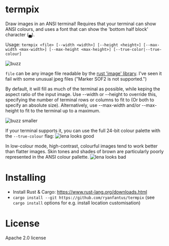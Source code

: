 # termpix
Draw images in an ANSI terminal! Requires that your terminal can show ANSI colours, and uses a font that can show the 'bottom half block' character (▄).

Usage:
`termpix <file> [--width <width>] [--height <height>] [--max-width <max-width>] [--max-height <max-height>] [--true-color|--true-colour]`

![buzz](https://cloud.githubusercontent.com/assets/4640028/13073384/9d46b2e2-d4f2-11e5-9218-09f1a05bf296.png)

`file` can be any image file readable by the [rust 'image' library](https://github.com/PistonDevelopers/image). 
I've seen it fail with some unusual jpeg files ("Marker SOF2 is not supported.")

By default, it will fill as much of the terminal as possible, while keping the aspect ratio of the input image. 
Use --width or --height to override this, specifying the number of terminal rows or columns to fit to (Or both
to specify an absolute size). Alternatively, use --max-width and/or --max-height to fit to the terminal up to a maximum.

![buzz smaller](https://cloud.githubusercontent.com/assets/4640028/13073404/b60d1410-d4f2-11e5-85c1-ccb6dc967eae.png)

If your terminal supports it, you can use the full 24-bit colour palette with the `--true-colour` flag:
![lena looks good](https://cloud.githubusercontent.com/assets/4640028/13419797/fa51cb88-dfd4-11e5-87c3-f8620cd67557.png)

In low-colour mode, high-contrast, colourful images tend to work better than flatter images. Skin tones and shades of brown are 
particularly poorly represented in the ANSI colour pallette.
![lena looks bad](https://cloud.githubusercontent.com/assets/4640028/13073360/705a85b0-d4f2-11e5-917a-fdb91e5e45b9.png)

# Installing

* Install Rust & Cargo: https://www.rust-lang.org/downloads.html
* `cargo install --git https://github.com/ryanfantus/termpix` (see `cargo install` options for e.g. install location customisation)

# License
Apache 2.0 license


